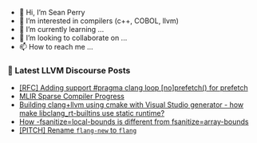 - 👋 Hi, I’m Sean Perry
- 👀 I’m interested in compilers (c++, COBOL, llvm)
- 🌱 I’m currently learning ...
- 💞️ I’m looking to collaborate on ...
- 📫 How to reach me ...

<!---
s66perry/s66perry is a ✨ special ✨ repository because its `README.md` (this file) appears on your GitHub profile.
You can click the Preview link to take a look at your changes.
--->
### 📕 Latest LLVM Discourse Posts

<!-- DISCOURSE-LLVM:START -->
- [[RFC] Adding support #pragma clang loop [no]prefetch&lpar;&rpar; for prefetch](https://discourse.llvm.org/t/rfc-adding-support-pragma-clang-loop-no-prefetch-for-prefetch/68597#post_8)
- [MLIR Sparse Compiler Progress](https://discourse.llvm.org/t/mlir-sparse-compiler-progress/60479#post_17)
- [Building clang+llvm using cmake with Visual Studio generator - how make libclang_rt-builtins use static runtime?](https://discourse.llvm.org/t/building-clang-llvm-using-cmake-with-visual-studio-generator-how-make-libclang-rt-builtins-use-static-runtime/69069#post_1)
- [How -fsanitize=local-bounds is different from fsanitize=array-bounds](https://discourse.llvm.org/t/how-fsanitize-local-bounds-is-different-from-fsanitize-array-bounds/68978#post_2)
- [[PITCH] Rename `flang-new` to `flang`](https://discourse.llvm.org/t/pitch-rename-flang-new-to-flang/68665?page=2#post_21)
<!-- DISCOURSE-LLVM:END -->
